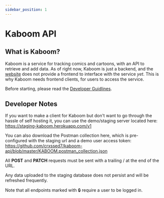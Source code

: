 ```yaml
---
sidebar_position: 1
---
```


# Kaboom API

## What is Kaboom?

Kaboom is a service for tracking comics and cartoons, with an API to retrieve and add data. As of right now, Kaboom is just a backend, and the [website](https://github.com) does not provide a frontend to interface with the service *yet*. This is why Kaboom needs frontend clients, for users to access the service.

Before starting, please read the [Developer Guidlines](https://github.com/kaboom-db/kaboom-api/blob/master/DEV_GUIDELINES.md).

## Developer Notes

If you want to make a client for Kaboom but don't want to go through the hassle of self hosting it, you can use the demo/staging server located here: https://staging-kaboom.herokuapp.com/v1

You can also download the Postman collection here, which is pre-configured with the staging url and a demo user access token: https://github.com/crxssed7/kaboom-api/blob/master/KABOOM.postman_collection.json

All **POST** and **PATCH** requests must be sent with a trailing / at the end of the URL.

Any data uploaded to the staging database does not persist and will be refreshed frequently.

Note that all endpoints marked with 🔒 require a user to be logged in.